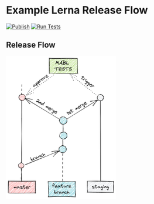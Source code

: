 # Example Lerna Release Flow

[![Publish](https://github.com/stepan-anokhin/try-lerna-workflows/actions/workflows/publish.yml/badge.svg?branch=master)](https://github.com/stepan-anokhin/try-lerna-workflows/actions/workflows/publish.yml)
[![Run Tests](https://github.com/stepan-anokhin/try-lerna-workflows/actions/workflows/test.yaml/badge.svg?branch=master)](https://github.com/stepan-anokhin/try-lerna-workflows/actions/workflows/test.yaml)

## Release Flow

<img src="./docs/MABL.png" alt="drawing" style="width:300px;"/>


